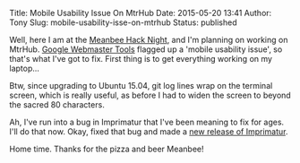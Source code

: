 Title: Mobile Usability Issue On MtrHub
Date: 2015-05-20 13:41
Author: Tony
Slug: mobile-usability-isse-on-mtrhub
Status: published

Well, here I am at the [Meanbee Hack Night](http://www.meetup.com/Meanbee-Hack-Nights/events/222152897/), and I'm planning on working on MtrHub. [Google Webmaster Tools](https://www.google.com/webmasters/tools/home?hl=en) flagged up a 'mobile usability issue', so that's what I've got to fix. First thing is to get everything working on my laptop...  
  
Btw, since upgrading to Ubuntu 15.04, git log lines wrap on the terminal screen, which is really useful, as before I had to widen the screen to beyond the sacred 80 characters.  
  
Ah, I've run into a bug in Imprimatur that I've been meaning to fix for ages. I'll do that now. Okay, fixed that bug and made a [new release of Imprimatur](http://pythonhosted.org/imprimatur/).  
  
Home time. Thanks for the pizza and beer Meanbee!

